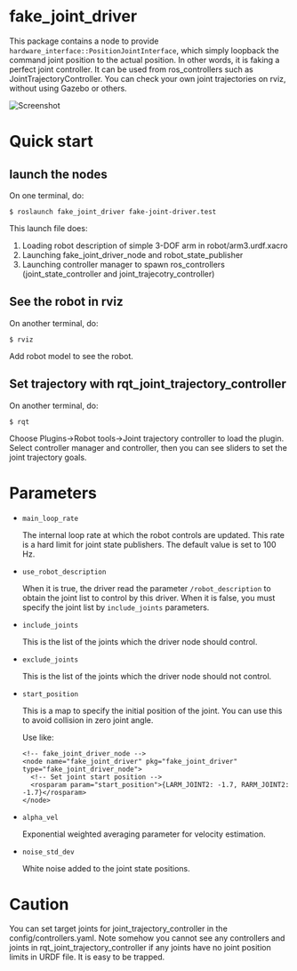 # fake_joint_driver

This package contains a node to provide
`hardware_interface::PositionJointInterface`, which simply loopback
the command joint position to the actual position. In other words, it
is faking a perfect joint controller. It can be used from
ros_controllers such as JointTrajectoryController. You can check your
own joint trajectories on rviz, without using Gazebo or others.

![Screenshot](doc/fake_joint_driver.png)

# Quick start

## launch the nodes

On one terminal, do:

```
$ roslaunch fake_joint_driver fake-joint-driver.test
```

This launch file does:

1. Loading robot description of simple 3-DOF arm in robot/arm3.urdf.xacro
2. Launching fake_joint_driver_node and robot_state_publisher
3. Launching controller manager to spawn ros_controllers (joint_state_controller and joint_trajecotry_controller)

## See the robot in rviz 

On another terminal, do:

```
$ rviz
```
Add robot model to see the robot.

## Set trajectory with rqt_joint_trajectory_controller

On another terminal, do:

```
$ rqt
```

Choose Plugins->Robot tools->Joint trajectory controller to load the
plugin.  Select controller manager and controller, then you can see
sliders to set the joint trajectory goals.

# Parameters

- `main_loop_rate`

  The internal loop rate at which the robot controls are updated.
  This rate is a hard limit for joint state publishers. The default
  value is set to 100 Hz.

- `use_robot_description`

  When it is true, the driver read the parameter `/robot_description`
  to obtain the joint list to control by this driver. When it is
  false, you must specify the joint list by `include_joints`
  parameters.

- `include_joints`

  This is the list of the joints which the driver node should control.

- `exclude_joints`

  This is the list of the joints which the driver node should not
  control.

- `start_position`

  This is a map to specify the initial position of the joint. You can
  use this to avoid collision in zero joint angle.
  
  Use like:
  
  ```
  <!-- fake_joint_driver_node -->
  <node name="fake_joint_driver" pkg="fake_joint_driver" type="fake_joint_driver_node">
    <!-- Set joint start position -->
    <rosparam param="start_position">{LARM_JOINT2: -1.7, RARM_JOINT2: -1.7}</rosparam>
  </node>
  ```

- `alpha_vel`

  Exponential weighted averaging parameter for velocity estimation.

- `noise_std_dev`

  White noise added to the joint state positions.

# Caution

You can set target joints for joint_trajectory_controller in the
config/controllers.yaml.  Note somehow you cannot see any controllers
and joints in rqt_joint_trajectory_controller if any joints have no
joint position limits in URDF file. It is easy to be trapped.
